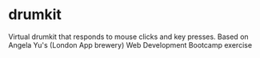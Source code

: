 # drumkit
Virtual drumkit that responds to mouse clicks and key presses. Based on Angela Yu's (London App brewery) Web Development Bootcamp exercise
